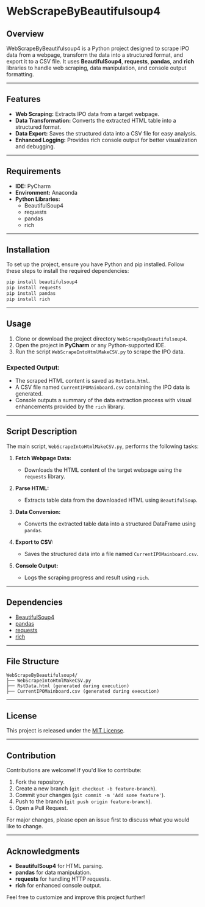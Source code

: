 # WebScrapeByBeautifulsoup4

## Overview
WebScrapeByBeautifulsoup4 is a Python project designed to scrape IPO data from a webpage, transform the data into a structured format, and export it to a CSV file. It uses **BeautifulSoup4**, **requests**, **pandas**, and **rich** libraries to handle web scraping, data manipulation, and console output formatting.

---

## Features
- **Web Scraping:** Extracts IPO data from a target webpage.
- **Data Transformation:** Converts the extracted HTML table into a structured format.
- **Data Export:** Saves the structured data into a CSV file for easy analysis.
- **Enhanced Logging:** Provides rich console output for better visualization and debugging.

---

## Requirements
- **IDE:** PyCharm
- **Environment:** Anaconda
- **Python Libraries:**
  - BeautifulSoup4
  - requests
  - pandas
  - rich

---

## Installation

To set up the project, ensure you have Python and pip installed. Follow these steps to install the required dependencies:

```bash
pip install beautifulsoup4
pip install requests
pip install pandas
pip install rich
```
---
## Usage

1. Clone or download the project directory `WebScrapeByBeautifulsoup4`.
2. Open the project in **PyCharm** or any Python-supported IDE.
3. Run the script `WebScrapeIntoHtmlMakeCSV.py` to scrape the IPO data.

### Expected Output:
- The scraped HTML content is saved as `RstData.html`.
- A CSV file named `CurrentIPOMainboard.csv` containing the IPO data is generated.
- Console outputs a summary of the data extraction process with visual enhancements provided by the `rich` library.

---

## Script Description

The main script, `WebScrapeIntoHtmlMakeCSV.py`, performs the following tasks:

1. **Fetch Webpage Data:**
   - Downloads the HTML content of the target webpage using the `requests` library.

2. **Parse HTML:**
   - Extracts table data from the downloaded HTML using `BeautifulSoup`.

3. **Data Conversion:**
   - Converts the extracted table data into a structured DataFrame using `pandas`.

4. **Export to CSV:**
   - Saves the structured data into a file named `CurrentIPOMainboard.csv`.

5. **Console Output:**
   - Logs the scraping progress and result using `rich`.

---

## Dependencies

- [BeautifulSoup4](https://pypi.org/project/beautifulsoup4/)
- [pandas](https://pypi.org/project/pandas/)
- [requests](https://pypi.org/project/requests/)
- [rich](https://pypi.org/project/rich/)

---

## File Structure
```
WebScrapeByBeautifulsoup4/
├── WebScrapeIntoHtmlMakeCSV.py
├── RstData.html (generated during execution)
├── CurrentIPOMainboard.csv (generated during execution)
```

---

## License
This project is released under the [MIT License](LICENSE). 

---

## Contribution
Contributions are welcome! If you'd like to contribute:
1. Fork the repository.
2. Create a new branch (`git checkout -b feature-branch`).
3. Commit your changes (`git commit -m 'Add some feature'`).
4. Push to the branch (`git push origin feature-branch`).
5. Open a Pull Request.

For major changes, please open an issue first to discuss what you would like to change.

---

## Acknowledgments
- **BeautifulSoup4** for HTML parsing.
- **pandas** for data manipulation.
- **requests** for handling HTTP requests.
- **rich** for enhanced console output.

Feel free to customize and improve this project further!
